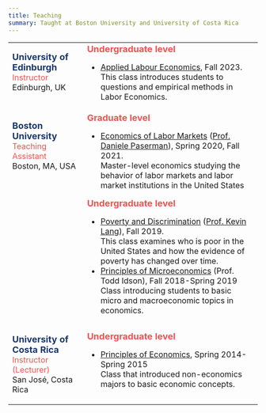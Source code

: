 ```yaml
---
title: Teaching
summary: Taught at Boston University and University of Costa Rica
---
```


<table width="100%">
<tbody>
<tr>
<td  style="vertical-align:top" width="30%">
<p><strong> <font size="+1" color="#19376D">University of Edinburgh</strong></font><br>
  <font color="#F45050">Instructor</font><br>
  Edinburgh, UK
</p>
</td>
<td>
<strong><font size="+1" color="#F45050">Undergraduate level </font></strong>
<ul>
  <li><u>Applied Labour Economics</u>, Fall 2023. <br> 
  This class introduces students to questions and empirical methods in Labor Economics. </li>
</ul>
</td>
</tr>
<tr>
<tr>
<td  style="vertical-align:top" width="30%">
<p><strong> <font size="+1" color="#19376D">Boston University</strong></font><br>
  <font color="#F45050">Teaching Assistant</font><br>
  Boston, MA, USA
</p>
</td>
<td>
<strong><font size="+1" color="#F45050">Graduate level </font></strong>
<ul>
  <li><u>Economics of Labor Markets</u> (<a href="https://people.bu.edu/paserman/">Prof. Daniele Paserman</a>), Spring 2020, Fall 2021. <br> Master-level economics studying the behavior of labor markets and labor market institutions in the United States</li>
</ul>
<strong><font size="+1" color="#F45050">Undergraduate level </font></strong>
<ul>
  <li><u>Poverty and Discrimination</u> (<a href="https://sites.bu.edu/kevinlang/">Prof. Kevin Lang</a>), Fall 2019. <br> 
  This class examines who is poor in the United States and how the evidence of poverty has changed over time. </li>
  <li><u>Principles of Microeconomics</u> (Prof. Todd Idson), Fall 2018-Spring 2019 <br> Class introducing students to basic micro and macroeconomic topics in economics.</li>
</ul>
</td>
</tr>
<tr>
<td  style="vertical-align:top" width="30%">
<p><strong> <font size="+1" color="#19376D">University of Costa Rica</strong></font><br>
  <font color="#F45050">Instructor (Lecturer)</font> <br>
  San José, Costa Rica
</p>
</td>
<td>
<strong><font size="+1" color="#F45050">Undergraduate level</font></strong><br>
<ul>
  <li> <u>Principles of Economics</u>, Spring 2014-Spring 2015<br>Class that introduced non-economics majors to basic economic concepts.</li>
</ul>
</tbody>
</table>
